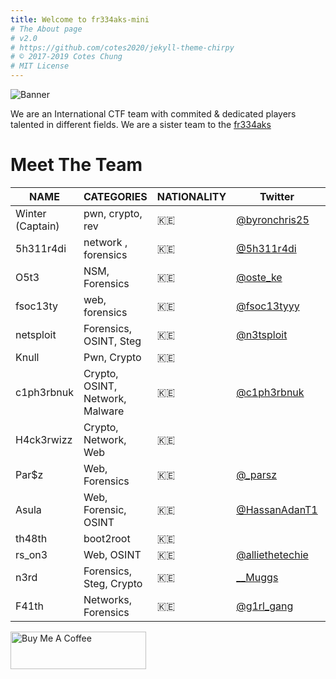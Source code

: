 ```yaml
---
title: Welcome to fr334aks-mini
# The About page
# v2.0
# https://github.com/cotes2020/jekyll-theme-chirpy
# © 2017-2019 Cotes Chung
# MIT License
---
```


![Banner](https://user-images.githubusercontent.com/58165365/163569118-5b6869b2-7142-4675-895c-dbf181cf4dd8.jpeg)

We are an International CTF team with commited & dedicated players talented in different fields. We are a sister team to the [fr334aks](https://fr334aks.github.io/)

# Meet The Team

| NAME             | CATEGORIES                      | NATIONALITY | Twitter                                              | Blog                                       | github                                                    |
| ---------------- | ------------------------------- | ----------- | ---------------------------------------------------- | ------------------------------------------ | --------------------------------------------------------- |
| Winter (Captain) | pwn, crypto, rev                | 🇰🇪          | [@byronchris25](https://twitter.com/byronchris25)    |                                            | [W1nterFr3ak](https://github.com/W1nterFr3ak/W1nterFr3ak) |
| 5h311r4di        | network , forensics             | 🇰🇪          | [@5h311r4di](https://twitter.com/5h311r4di)          |                                            | [shellradi](https://github.com/shellradi)                 |
| O5t3             | NSM, Forensics                  | 🇰🇪          | [@oste_ke](https://twitter.com/oste_ke)              | [O5t3](https://05t3.github.io/)            | [05t3](https://github.com/05t3)                           |
| fsoc13ty         | web, forensics                  | 🇰🇪          | [@fsoc13tyyy](https://twitter.com/fsoc13tyyy)        |                                            | [lewinnn](https://github.com/lewinnn)                     |
| netsploit        | Forensics, OSINT, Steg          | 🇰🇪          | [@n3tsploit](https://twitter.com/n3tsploit)          | [netsploit](https://netsploit.medium.com/) | [n3tsploit](https://twitter.com/n3tsploit)                |
| Knull            | Pwn, Crypto                     | 🇰🇪          |                                                      |                                            | [desaad-knull](https://github.com/desaad-knull)           |
| c1ph3rbnuk       | Crypto, OSINT, Network, Malware | 🇰🇪          | [@c1ph3rbnuk](https://twitter.com/c1ph3rbnuk)        |                                            | [sW33t1mPur1t13s](https://github.com/sW33t1mPur1t13s)     |
| H4ck3rwizz       | Crypto, Network, Web            | 🇰🇪          |                                                      |                                            | [@noahparagon](http://www.twitter.com/noahparagon)        |
| Par$z            | Web, Forensics                  | 🇰🇪          | [@\_parsz](http://twitter.com/_parsz)                | [p4rsz.me](http://p4rsz.me/)               | [p4rsz](http://github.com/p4rsz)                          |
| Asula            | Web, Forensic, OSINT            | 🇰🇪          | [@HassanAdanT1](https://twitter.com/hassanadant1)    |                                            | [Asula399](https://github.com/Asula399)                   |
| th48th           | boot2root                       | 🇰🇪          |                                                      |                                            | [the48](https://github.com/the48)                         |
| rs_on3           | Web, OSINT                      | 🇰🇪          | [@alliethetechie](https://twitter.com/allythetechie) |                                            |                                                           |
| n3rd             | Forensics, Steg, Crypto         | 🇰🇪          | [\_\_Muggs](https://twitter.com/__Muggs)             | [or0ch1.tech](https://or0ch1.tech/)        | [Or0ch1](https://github.com/Or0ch1)                       |
| F41th            | Networks, Forensics             | 🇰🇪          | [@g1rl_gang](https://twitter.com/g1rl_gang)          |                                            | [G1rlg4ng](https://github.com/G1rlg4ng)                   |

<a href="https://www.buymeacoffee.com/ColdFusionX" target="_blank"><img src="https://cdn.buymeacoffee.com/buttons/v2/default-blue.png" alt="Buy Me A Coffee" style="height: 60px !important;width: 217px !important;" ></a>

<script type="text/javascript" src="https://cdnjs.buymeacoffee.com/1.0.0/button.prod.min.js" data-name="bmc-button" data-slug="fr334aksmiF" data-color="#FF5F5F" data-emoji=""  data-font="Cookie" data-text="Buy me a coffee" data-outline-color="#000000" data-font-color="#ffffff" data-coffee-color="#FFDD00" ></script>
